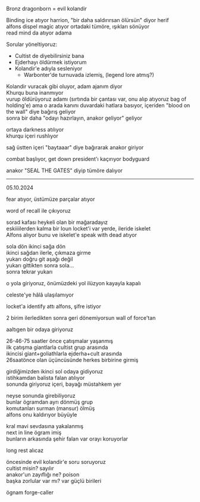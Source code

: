 Bronz dragonborn = evil kolandir  
  
Binding ice atıyor harrion, "bir daha saldırırsan ölürsün" diyor herif  
alfons dispel magic atıyor ortadaki tümöre, ışıkları sönüyor  
read mind da atıyor adama  
  
Sorular yöneltiyoruz:  
- Cultist de diyebilirsiniz bana  
- Ejderhayı öldürmek istiyorum  
- Kolandir'e adıyla sesleniyor  
	- Warbonter'de turnuvada izlemiş, (legend lore atmış?)  
  
  
Kolandir vuracak gibi oluyor, adam ajanım diyor  
Khurqu buna inanmıyor  
vurup öldürüyoruz adamı (sırtında bir çantası var, onu alıp atıyoruz bag of holding'e) ama o arada kanını duvardaki hatlara basıyor, içeriden "blood on the wall" diye bağırış geliyor  
sonra bir daha "odayı hazırlayın, anakor geliyor" geliyor  
  
  
ortaya darkness atılıyor  
khurqu içeri rushlıyor  
  
sağ üstten içeri "baytaaar" diye bağırarak anakor giriyor  
  
combat başlıyor, get down president'ı kaçırıyor bodyguard  
  
  
anakor "SEAL THE GATES" diyip tümöre dalıyor  
  
  
--------------  
05.10.2024  
  
  
fear atıyor, üstümüze parçalar atıyor  
  
word of recall ile çıkıyoruz  
  
sorad kafası heykeli olan bir mağaradayız  
eskiiiilerden kalma bir Ioun locket'i var yerde, ileride iskelet  
Alfons alıyor bunu ve iskelet'e speak with dead atıyor  
  
  
  
sola dön ikinci sağa dön  
ikinci sağdan ilerle, çıkmaza girme  
yukarı doğru git aşağı değil  
yukarı gittikten sonra sola...  
sonra tekrar yukarı  
  
  
  
o yola giriyoruz, önümüzdeki yol ilüzyon kayayla kapalı  
  
  
celeste'ye hâlâ ulaşılamıyor  
  
locket'a identify attı alfons, şifre istiyor  
  
  
2 birim ilerledikten sonra geri dönemiyorsun wall of force'tan  
  
  
  
aaltıgen bir odaya giriyoruz  
  
26-46-75 saatler önce çatışmalar yaşanmış  
ilk çatışma giantlarla cultist grup arasında  
ikincisi giant+goliathlarla ejderha+cult arasında  
26saatönce olan üçüncüsünde herkes birbirine girmiş  
  
girdiğimizden ikinci sol odaya gidiyoruz  
istihkamdan balista falan atılıyor  
sonunda giriyoruz içeri, bayağı müstahkem yer  
  
  
neyse sonunda girebiliyoruz  
bunlar ögramdan ayrı dönmüş grup  
komutanları surman (mansur) ölmüş  
alfons onu kaldırıyor büyüyle  
  
  
  
kral mavi sevdasına yakalanmış  
next in line ögram imiş  
bunların arkasında şehir falan var orayı koruyorlar  
  
  
long rest alıcaz  
  
öncesinde evil kolandir'e soru soruyoruz  
cultist misin? sayılır  
anakor'un zayıflığı ne? poison  
başka zorlular var mı? var güçlü birileri  
  
  
  
ögnam forge-caller